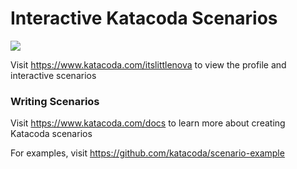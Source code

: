 # Interactive Katacoda Scenarios

[![](http://shields.katacoda.com/katacoda/itslittlenova/count.svg)](https://www.katacoda.com/itslittlenova "Get your profile on Katacoda.com")

Visit https://www.katacoda.com/itslittlenova to view the profile and interactive scenarios

### Writing Scenarios
Visit https://www.katacoda.com/docs to learn more about creating Katacoda scenarios

For examples, visit https://github.com/katacoda/scenario-example
